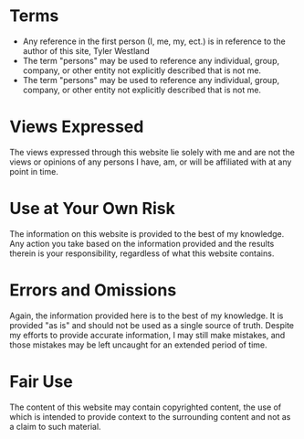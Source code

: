 # Terms
* Any reference in the first person (I, me, my, ect.) is in reference to the author of this site, Tyler Westland
* The term "persons" may be used to reference any individual, group, company, or other entity not explicitly described that is not me.
* The term "persons" may be used to reference any individual, group, company, or other entity not explicitly described that is not me.

# Views Expressed
The views expressed through this website lie solely with me and are not the views or opinions of any persons I have, am, or will be affiliated with at any point in time.

# Use at Your Own Risk
The information on this website is provided to the best of my knowledge. Any action you take based on the information provided and the results therein is your responsibility, regardless of what this website contains.

# Errors and Omissions
Again, the information provided here is to the best of my knowledge. It is provided "as is" and should not be used as a single source of truth. Despite my efforts to provide accurate information, I may still make mistakes, and those mistakes may be left uncaught for an extended period of time.

# Fair Use
The content of this website may contain copyrighted content, the use of which is intended to provide context to the surrounding content and not as a claim to such material.
